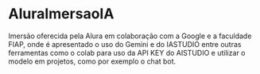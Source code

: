 # AluraImersaoIA
Imersão oferecida pela Alura em colaboração com a Google e a faculdade FIAP, onde é apresentado o uso do Gemini e do IASTUDIO entre outras ferramentas como o colab para uso da API KEY do AISTUDIO e utilizar o modelo em projetos, como por exemplo o chat bot.

